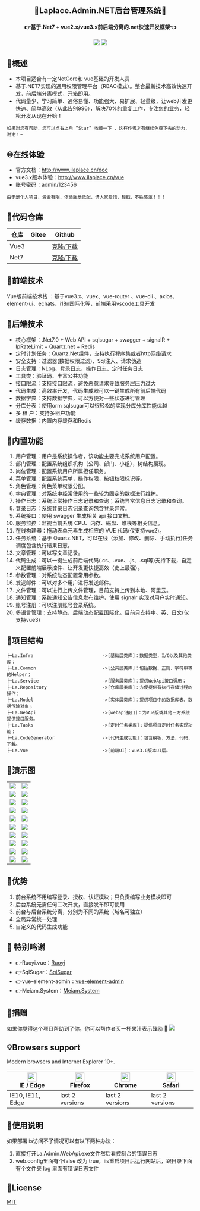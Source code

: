 <h2 align="center">🏬Laplace.Admin.NET后台管理系统🏬</h2>
<h4 align="center">👉基于.Net7 + vue2.x/vue3.x前后端分离的.net快速开发框架👈</h4>  


<p align="center">
	<a href="https://github.com/Lean365/LaplaceNET"><img src="https://img.shields.io/github/stars/Lean365/LaplaceNetl?style=flat-square&amp;logo=GitHub"></a>
	<a href="https://github.com/Lean365/LaplaceNet/blob/master/LICENSE"><img src="https://img.shields.io/github/license/mashape/apistatus.svg"></a>
</p>

## 🎉概述
* 本项目适合有一定NetCore和 vue基础的开发人员
* 基于.NET7实现的通用权限管理平台（RBAC模式）。整合最新技术高效快速开发，前后端分离模式，开箱即用。
* 代码量少、学习简单、通俗易懂、功能强大、易扩展、轻量级，让web开发更快速、简单高效（从此告别996），解决70%的重复工作，专注您的业务，轻松开发从现在开始！

```
如果对您有帮助，您可以点右上角 “Star” 收藏一下 ，这样作者才有继续免费下去的动力，谢谢！~
```

## 🌐在线体验
- 官方文档：http://www.ilaplace.cn/doc
- vue3.x版本体验：http://www.ilaplace.cn/vue
- 账号密码：admin/123456


```
由于是个人项目，资金有限，体验服是低配，请大家爱惜，轻戳，不胜感激！！！
```
## 🐰代码仓库
| 仓库 | Gitee | Github                                             |
| ---- | ----- | -------------------------------------------------- |
| Vue3 |       | [克隆/下载](https://github.com/Lean365/LaplaceVue) |
| Net7 |       | [克隆/下载](https://github.com/Lean365/LaplaceNet) |

## 🐰前端技术
Vue版前端技术栈 ：基于vue3.x、vuex、vue-router 、vue-cli 、axios、 element-ui、echats、i18n国际化等，前端采用vscode工具开发

## 🐰后端技术
- 核心框架：.Net7.0 + Web API + sqlsugar + swagger + signalR + IpRateLimit + Quartz.net + Redis
- 定时计划任务：Quartz.Net组件，支持执行程序集或者http网络请求
- 安全支持：过滤器(数据权限过滤)、Sql注入、请求伪造
- 日志管理：NLog、登录日志、操作日志、定时任务日志
- 工具类：验证码、丰富公共功能
- 接口限流：支持接口限流，避免恶意请求导致服务层压力过大
- 代码生成：高效率开发，代码生成器可以一键生成所有前后端代码
- 数据字典：支持数据字典，可以方便对一些状态进行管理
- 分库分表：使用orm sqlsugar可以很轻松的实现分库分库性能优越
- 多 租 户：支持多租户功能
- 缓存数据：内置内存缓存和Redis


## 📌内置功能

1. 用户管理：用户是系统操作者，该功能主要完成系统用户配置。
2. 部门管理：配置系统组织机构（公司、部门、小组），树结构展现。
3. 岗位管理：配置系统用户所属担任职务。
4. 菜单管理：配置系统菜单，操作权限，按钮权限标识等。
5. 角色管理：角色菜单权限分配。
6. 字典管理：对系统中经常使用的一些较为固定的数据进行维护。
7. 操作日志：系统正常操作日志记录和查询；系统异常信息日志记录和查询。
8. 登录日志：系统登录日志记录查询包含登录异常。
9. 系统接口：使用 swagger 生成相关 api 接口文档。
10. 服务监控：监视当前系统 CPU、内存、磁盘、堆栈等相关信息。
11. 在线构建器：拖动表单元素生成相应的 VUE 代码(仅支持vue2)。
12. 任务系统：基于 Quartz.NET，可以在线（添加、修改、删除、手动执行)任务调度包含执行结果日志。
13. 文章管理：可以写文章记录。
14. 代码生成：可以一键生成前后端代码(.cs、.vue、.js、.sql等)支持下载，自定义配置前端展示控件、让开发更快捷高效（史上最强）。
15. 参数管理：对系统动态配置常用参数。
16. 发送邮件：可以对多个用户进行发送邮件。
17. 文件管理：可以进行上传文件管理，目前支持上传到本地、阿里云。
18. 通知管理：系统通知公告信息发布维护，使用 signalr 实现对用户实时通知。
19. 账号注册：可以注册账号登录系统。
20. 多语言管理：支持静态、后端动态配置国际化。目前只支持中、英、日文(仅支持vue3)

## 🔰项目结构

```
├─La.Infra                          ->[基础层类库]：数据类型，I/O以及其他类库；
├─La.Common                         ->[公共层类库]：包括数据、正则、字符串等的Helper；
├─La.Service                        ->[服务层类库]：提供WebApi接口调用；
├─La.Repository                     ->[仓库层类库]：方便提供有执行存储过程的操作；
├─La.Model                          ->[实体层类库]：提供项目中的数据库表、数据传输对象；
├─La.WebApi                         ->[webapi接口]：为Vue版或其他三方系统提供接口服务。
├─La.Tasks                          ->[定时任务类库]：提供项目定时任务实现功能；
├─La.CodeGenerator                  ->[代码生成功能]：包含模板、方法、代码、下载。
├─La.Vue                            ->[前端UI]：vue3.0版本UI层。
```

## 📌演示图

<table>
    <tr>
        <td><img src="https://github.com/Lean365/LaplaceNET/raw/master/document/images/1.png"/></td>
        <td><img src="https://github.com/Lean365/LaplaceNET/raw/master/document/images/2.png"/></td>
    </tr>
    <tr>
        <td><img src="https://github.com/Lean365/LaplaceNET/raw/master/document/images/3.png"/></td>
        <td><img src="https://github.com/Lean365/LaplaceNET/raw/master/document/images/4.png"/></td>
    </tr>
    <tr>
        <td><img src="https://github.com/Lean365/LaplaceNET/raw/master/document/images/5.png"/></td>
        <td><img src="https://github.com/Lean365/LaplaceNET/raw/master/document/images/6.png"/></td>
    </tr>
	<tr>
        <td><img src="https://github.com/Lean365/LaplaceNET/raw/master/document/images/7.png"/></td>
        <td><img src="https://github.com/Lean365/LaplaceNET/raw/master/document/images/8.png"/></td>
    </tr>	
	<tr>
        <td><img src="https://github.com/Lean365/LaplaceNET/raw/master/document/images/9.png"/></td>
        <td><img src="https://github.com/Lean365/LaplaceNET/raw/master/document/images/10.png"/></td>
    </tr>
	<tr>
        <td><img src="https://github.com/Lean365/LaplaceNET/raw/master/document/images/11.png"/></td>
        <td><img src="https://github.com/Lean365/LaplaceNET/raw/master/document/images/12.png"/></td>
    </tr>
	<tr>
        <td><img src="https://github.com/Lean365/LaplaceNET/raw/master/document/images/13.png"/></td>
        <td><img src="https://github.com/Lean365/LaplaceNET/raw/master/document/images/14.png"/></td>
    </tr>
	<tr>
        <td><img src="https://github.com/Lean365/LaplaceNET/raw/master/document/images/15.png"/></td>
        <td><img src="https://github.com/Lean365/LaplaceNET/raw/master/document/images/16.png"/></td>
    </tr>
	<tr>
        <td><img src="https://github.com/Lean365/LaplaceNET/raw/master/document/images/17.png"/></td>
		<td><img src="https://github.com/Lean365/LaplaceNET/raw/master/document/images/18.png"/></td>
    </tr>
	<tr>
		<td><img src="https://github.com/Lean365/LaplaceNET/raw/master/document/images/19.png"/></td>
		<td><img src="https://github.com/Lean365/LaplaceNET/raw/master/document/images/20.png"/></td>
	</tr>
</table>

## 🎉优势

1. 前台系统不用编写登录、授权、认证模块；只负责编写业务模块即可
2. 后台系统无需任何二次开发，直接发布即可使用
3. 前台与后台系统分离，分别为不同的系统（域名可独立）
4. 全局异常统一处理
5. 自定义的代码生成功能

## 💐 特别鸣谢
- 👉Ruoyi.vue：[Ruoyi](http://www.ruoyi.vip/)
- 👉SqlSugar：[SqlSugar](https://github.com/dotnetchina/SqlSugar)
- 👉vue-element-admin：[vue-element-admin](https://github.com/PanJiaChen/vue-element-admin)
- 👉Meiam.System：[Meiam.System](https://github.com/91270/Meiam.System)

## 🎀捐赠
如果你觉得这个项目帮助到了你，你可以帮作者买一杯果汁表示鼓励 🍹 
<img src="https://github.com/Lean365/LaplaceNET/raw/master/document/images/pay.jpg"/>


## 💡Browsers support

Modern browsers and Internet Explorer 10+.

| [<img src="https://raw.githubusercontent.com/alrra/browser-logos/master/src/edge/edge_48x48.png" alt="IE / Edge" width="24px" height="24px" />](https://godban.github.io/browsers-support-badges/)</br>IE / Edge | [<img src="https://raw.githubusercontent.com/alrra/browser-logos/master/src/firefox/firefox_48x48.png" alt="Firefox" width="24px" height="24px" />](https://godban.github.io/browsers-support-badges/)</br>Firefox | [<img src="https://raw.githubusercontent.com/alrra/browser-logos/master/src/chrome/chrome_48x48.png" alt="Chrome" width="24px" height="24px" />](https://godban.github.io/browsers-support-badges/)</br>Chrome | [<img src="https://raw.githubusercontent.com/alrra/browser-logos/master/src/safari/safari_48x48.png" alt="Safari" width="24px" height="24px" />](https://godban.github.io/browsers-support-badges/)</br>Safari |
| ---------------------------------------------------------------------------------------------------------------------------------------------------------------------------------------------------------------- | ------------------------------------------------------------------------------------------------------------------------------------------------------------------------------------------------------------------ | -------------------------------------------------------------------------------------------------------------------------------------------------------------------------------------------------------------- | -------------------------------------------------------------------------------------------------------------------------------------------------------------------------------------------------------------- |
| IE10, IE11, Edge                                                                                                                                                                                                 | last 2 versions                                                                                                                                                                                                    | last 2 versions                                                                                                                                                                                                | last 2 versions                                                                                                                                                                                                |

## 🔧使用说明
如果部署iis访问不了情况可以有以下两种办法：
1. 直接打开La.Admin.WebApi.exe文件然后看控制台的错误日志
2. web.config里面有个false 改为 true，iis重启项目后运行网站后，跟目录下面 有个文件夹 log 里面有错误日志文件

## 🚩License
[MIT](https://github.com/Lean365/LaplaceNet/blob/master/LICENSE)

